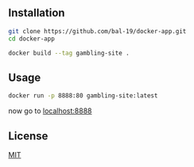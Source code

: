 ## Installation

```bash
git clone https://github.com/bal-19/docker-app.git
cd docker-app
```

```bash
docker build --tag gambling-site .
```

## Usage

```bash
docker run -p 8888:80 gambling-site:latest
```
now go to [localhost:8888](http://localhost:8888/)

## License

[MIT](LICENSE)
